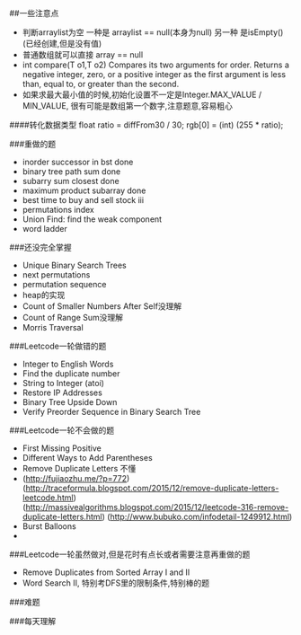 ##一些注意点
- 判断arraylist为空 一种是 arraylist == null(本身为null) 另一种 是isEmpty() (已经创建,但是没有值)
- 普通数组就可以直接 array == null
- int compare(T o1,T o2)
Compares its two arguments for order. Returns a negative integer, zero, or a positive integer as the first argument is less than, equal to, or greater than the second.
- 如果求最大最小值的时候,初始化设置不一定是Integer.MAX_VALUE / MIN_VALUE, 很有可能是数组第一个数字,注意题意,容易粗心

####转化数据类型
	float ratio = diffFrom30 / 30;
	rgb[0] = (int) (255 * ratio);

###重做的题
- inorder successor in bst done
- binary tree path sum done
- subarry sum closest done
- maximum product subarray done
- best time to buy and sell stock iii
- permutations index
- Union Find: find the weak component
- word ladder

###还没完全掌握
 - Unique Binary Search Trees
 - next permutations
 - permutation sequence
 - heap的实现
 - Count of Smaller Numbers After Self没理解
 - Count of Range Sum没理解
 - Morris Traversal

###Leetcode一轮做错的题
- Integer to English Words
- Find the duplicate number
- String to Integer (atoi)
- Restore IP Addresses
- Binary Tree Upside Down
- Verify Preorder Sequence in Binary Search Tree

###Leetcode一轮不会做的题
- First Missing Positive
- Different Ways to Add Parentheses
- Remove Duplicate Letters 不懂
- (http://fujiaozhu.me/?p=772) (http://traceformula.blogspot.com/2015/12/remove-duplicate-letters-leetcode.html) (http://massivealgorithms.blogspot.com/2015/12/leetcode-316-remove-duplicate-letters.html) (http://www.bubuko.com/infodetail-1249912.html)
- Burst Balloons
-

###Leetcode一轮虽然做对,但是花时有点长或者需要注意再重做的题
- Remove Duplicates from Sorted Array I and II
- Word Search II, 特别考DFS里的限制条件,特别棒的题

###难题

###每天理解
